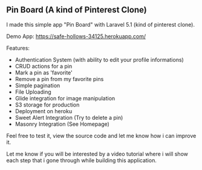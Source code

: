 ## Pin Board (A kind of Pinterest Clone)

I made this simple app "Pin Board" with Laravel 5.1 (kind of pinterest clone).

Demo App: https://safe-hollows-34125.herokuapp.com/

Features:

- Authentication System (with ability to edit your profile informations)
- CRUD actions for a pin
- Mark a pin as 'favorite'
- Remove a pin from my favorite pins
- Simple pagination
- File Uploading
- Glide integration for image manipulation
- S3 storage for production
- Deployment on heroku
- Sweet Alert Integration (Try to delete a pin)
- Masonry Integration (See Homepage)

Feel free to test it, view the source code and let me know how i can improve it.

Let me know if you will be interested by a video tutorial where i will show each step that i gone through while building this application.